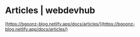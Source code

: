 # Articles | webdevhub

[https://bgoonz-blog.netlify.app/docs/articles/](https://bgoonz-blog.netlify.app/docs/articles/)
